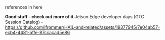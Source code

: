 references in here

**Good stuff - check out more of it** Jetson Edge developer days (GTC Session Catalog) -  
https://github.com/ifrommer/HAIL-and-related/assets/19377945/7e04ab57-ecb4-4481-affe-87ccacad5e86
